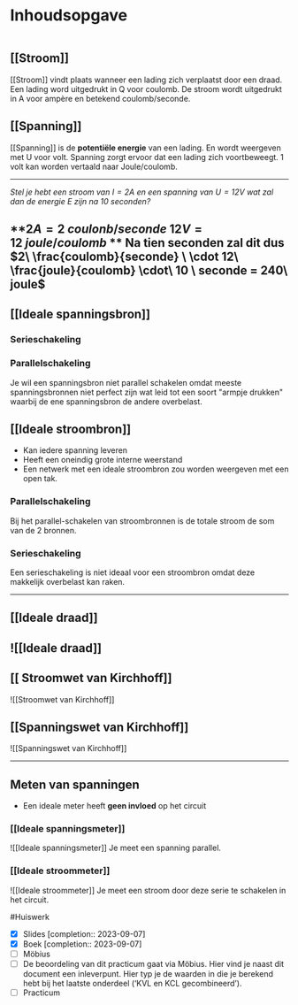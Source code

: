 # Inhoudsopgave
```toc
```

## [[Stroom]]
[[Stroom]] vindt plaats wanneer een lading zich verplaatst door een draad. Een lading word uitgedrukt in Q voor coulomb. De stroom wordt uitgedrukt in A voor ampère en betekend coulomb/seconde.

## [[Spanning]]
[[Spanning]] is de **potentiële energie** van een lading. En wordt weergeven met U voor volt. Spanning zorgt ervoor dat een lading zich voortbeweegt. 1 volt kan worden vertaald naar Joule/coulomb.

---
*Stel je hebt een stroom van $I = 2A$ en een spanning van $U = 12V$ wat zal dan de energie E zijn na 10 seconden?*

**$2A = 2\ coulonb/seconde$
$12 V = 12 \ joule/coulomb$
**
Na tien seconden zal dit dus
$2\ \frac{coulomb}{seconde} \ \cdot 12\ \frac{joule}{coulomb} \cdot\ 10 \ seconde = 240\ joule$
---

## [[Ideale spanningsbron]]

### Serieschakeling

### Parallelschakeling
Je wil een spanningsbron niet parallel schakelen omdat meeste spanningsbronnen niet perfect zijn wat leid tot een soort "armpje drukken" waarbij de ene spanningsbron de andere overbelast.


## [[Ideale stroombron]]
- Kan iedere spanning leveren
- Heeft een oneindig grote interne weerstand
- Een netwerk met een ideale stroombron zou worden weergeven met een open tak.

### Parallelschakeling 
Bij het parallel-schakelen van stroombronnen is de totale stroom de som van de 2 bronnen.


### Serieschakeling 
Een serieschakeling is niet ideaal voor een stroombron omdat deze makkelijk overbelast kan raken.

---

## [[Ideale draad]]
![[Ideale draad]]
---
## [[ Stroomwet van Kirchhoff]]
![[Stroomwet van Kirchhoff]]

## [[Spanningswet van Kirchhoff]] 
![[Spanningswet van Kirchhoff]]

---

## Meten van spanningen 
- Een ideale meter heeft **geen invloed** op het circuit

### [[Ideale spanningsmeter]]
![[Ideale spanningsmeter]]
Je meet een spanning parallel.

### [[Ideale stroommeter]]
![[Ideale stroommeter]]
Je meet een stroom door deze serie te schakelen in het circuit.

#Huiswerk 
- [x] Slides [completion:: 2023-09-07]
- [x] Boek [completion:: 2023-09-07]
- [ ] Möbius
- [ ] De beoordeling van dit practicum gaat via Möbius. Hier vind je naast dit document een inleverpunt. Hier typ je de waarden in die je berekend hebt bij het laatste onderdeel (‘KVL en KCL gecombineerd’).
- [ ] Practicum